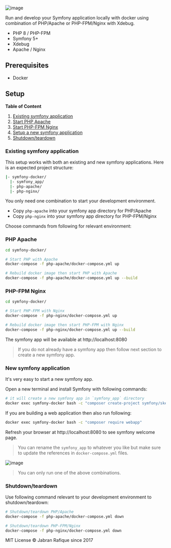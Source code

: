 ![image](https://user-images.githubusercontent.com/2131246/28238170-ef3578e8-6945-11e7-869c-5772725c3036.png)

Run and develop your Symfony application locally with docker using combination of PHP/Apache or PHP-FPM/Nginx with Xdebug.

- PHP 8 / PHP-FPM
- Symfony 5+
- Xdebug
- Apache / Nginx

## Prerequisites
- Docker

## Setup

**Table of Content**

1. [Existing symfony application](#existing-symfony-application)
2. [Start PHP Apache](#php-apache)
3. [Start PHP-FPM Nginx](#php-fpm-nginx)
4. [Setup a new symfony application](#new-symfony-application)
5. [Shutdown/teardown](#shutdownteardown)

### Existing symfony application

This setup works with both an existing and new symfony applications. Here is an expected project structure:

```sh
|- symfony-docker/
  |- symfony_app/
  |- php-apache/
  |- php-nginx/
```

You only need one combination to start your development environment.

- Copy `php-apache` into your symfony app directory for PHP/Apache
- Copy `php-nginx` into your symfony app directory for PHP-FPM/Nginx

Choose commands from following for relevant environment:

### PHP Apache

```sh
cd symfony-docker/

# Start PHP with Apache
docker-compose -f php-apache/docker-compose.yml up

# Rebuild docker image then start PHP with Apache
docker-compose -f php-apache/docker-compose.yml up --build
```

### PHP-FPM Nginx

```sh
cd symfony-docker/

# Start PHP-FPM with Nginx
docker-compose -f php-nginx/docker-compose.yml up

# Rebuild docker image then start PHP-FPM with Nginx
docker-compose -f php-nginx/docker-compose.yml up --build
```

The symfony app will be available at http://localhost:8080


> If you do not already have a symfony app then follow next section to create a new symfony app.

### New symfony application

It's very easy to start a new symfony app.

Open a new terminal and install Symfony with following commands:

```sh
# it will create a new symfony app in `symfony_app` directory
docker exec symfony-docker bash -c "composer create-project symfony/skeleton:\"6.3.*\" ."
```

If you are building a web application then also run following:

```sh
docker exec symfony-docker bash -c "composer require webapp"
```

Refresh your browser at http://localhost:8080 to see symfony welcome page.

> You can rename the `symfony_app` to whatever you like but make sure to update the references in `docker-compose.yml` files.


![image](https://github.com/jabranr/symfony-docker/assets/2131246/915abf2d-267f-4602-941a-8252698f8211)

> You can only run one of the above combinations.

### Shutdown/teardown

Use following command relevant to your development environment to shutdown/teardown:

```sh
# Shutdown/teardown PHP/Apache
docker-compose -f php-apache/docker-compose.yml down

# Shutdown/teardown PHP-FPM/Nginx
docker-compose -f php-nginx/docker-compose.yml down
```

MIT License
&copy; Jabran Rafique since 2017
